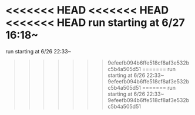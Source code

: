 <<<<<<< HEAD
<<<<<<< HEAD
<<<<<<< HEAD
run starting at 6/27 16:18~
=======
run starting at 6/26 22:33~
>>>>>>> 9efeefb094b6ffe518cf8af3e532bc5b4a505d51
=======
run starting at 6/26 22:33~
>>>>>>> 9efeefb094b6ffe518cf8af3e532bc5b4a505d51
=======
run starting at 6/26 22:33~
>>>>>>> 9efeefb094b6ffe518cf8af3e532bc5b4a505d51
